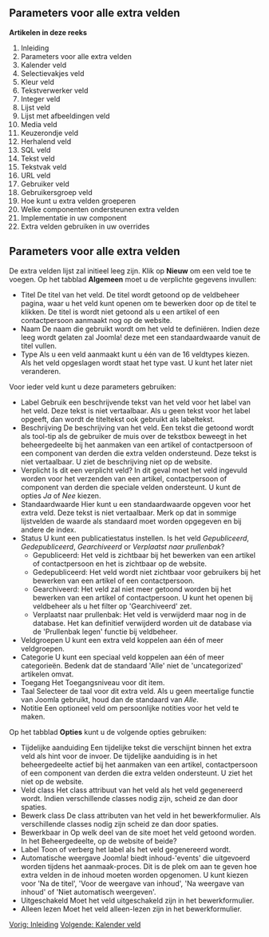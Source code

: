 <!-- Filename: J3.x:Adding_custom_fields/Parameters_for_all_Custom_Fields / Display title: Toevoegen van extra velden/Parameters voor alle extra velden -->

## Parameters voor alle extra velden

**Artikelen in deze reeks**

1.  Inleiding
2.   Parameters voor alle extra
    velden
3.   Kalender
    veld
4.   Selectievakjes
    veld
5.   Kleur
    veld
6.   Tekstverwerker
    veld
7.   Integer
    veld
8.   Lijst
    veld
9.   Lijst met afbeeldingen
    veld
10.  Media
    veld
11.  Keuzerondje
    veld
12.  Herhalend
    veld
13.  SQL
    veld
14.  Tekst
    veld
15.  Tekstvak
    veld
16.  URL
    veld
17.  Gebruiker
    veld
18.  Gebruikersgroep
    veld
19.  Hoe kunt u extra velden
    groeperen
20.  Welke componenten ondersteunen extra
    velden
21.  Implementatie in uw
    component
22.  Extra velden gebruiken in uw
    overrides

## Parameters voor alle extra velden

De extra velden lijst zal initieel leeg zijn. Klik op **Nieuw** om een
veld toe te voegen.
Op het tabblad **Algemeen** moet u de verplichte gegevens invullen:

- Titel
  De titel van het veld. De titel wordt getoond op de veldbeheer pagina,
  waar u het veld kunt openen om te bewerken door op de titel te
  klikken. De titel is wordt niet getoond als u een artikel of een
  contactpersoon aanmaakt nog op de website.
- Naam
  De naam die gebruikt wordt om het veld te definiëren. Indien deze leeg
  wordt gelaten zal Joomla! deze met een standaardwaarde vanuit de titel
  vullen.
- Type
  Als u een veld aanmaakt kunt u één van de 16 veldtypes kiezen. Als het
  veld opgeslagen wordt staat het type vast. U kunt het later niet
  veranderen.

Voor ieder veld kunt u deze parameters gebruiken:

- Label
  Gebruik een beschrijvende tekst van het veld voor het label van het
  veld. Deze tekst is niet vertaalbaar. Als u geen tekst voor het label
  opgeeft, dan wordt de titeltekst ook gebruikt als labeltekst.
- Beschrijving
  De beschrijving van het veld. Een tekst die getoond wordt als tool-tip
  als de gebruiker de muis over de tekstbox beweegt in het
  beheergedeelte bij het aanmaken van een artikel of contactpersoon of
  een component van derden die extra velden ondersteund. Deze tekst is
  niet vertaalbaar. U ziet de beschrijving niet op de website.
- Verplicht
  Is dit een verplicht veld? In dit geval moet het veld ingevuld worden
  voor het verzenden van een artikel, contactpersoon of component van
  derden die speciale velden ondersteunt. U kunt de opties *Ja* of *Nee*
  kiezen.
- Standaardwaarde
  Hier kunt u een standaardwaarde opgeven voor het extra veld. Deze
  tekst is niet vertaalbaar. Merk op dat in sommige lijstvelden de
  waarde als standaard moet worden opgegeven en bij andere de index.
- Status
  U kunt een publicatiestatus instellen. Is het veld *Gepubliceerd*,
  *Gedepubliceerd*, *Gearchiveerd* or *Verplaatst naar prullenbak*?
  - Gepubliceerd: Het veld is zichtbaar bij het bewerken van een artikel
    of contactpersoon en het is zichtbaar op de website.
  - Gedepubliceerd: Het veld wordt niet zichtbaar voor gebruikers bij
    het bewerken van een artikel of een contactpersoon.
  - Gearchiveerd: Het veld zal niet meer getoond worden bij het bewerken
    van een artikel of contactpersoon. U kunt het openen bij veldbeheer
    als u het filter op 'Gearchiveerd' zet.
  - Verplaatst naar prullenbak: Het veld is verwijderd maar nog in de
    database. Het kan definitief verwijderd worden uit de database via
    de 'Prullenbak legen' functie bij veldbeheer.
- Veldgroepen
  U kunt een extra veld koppelen aan één of meer veldgroepen.
- Categorie
  U kunt een speciaal veld koppelen aan één of meer categorieën. Bedenk
  dat de standaard 'Alle' niet de 'uncategorized' artikelen omvat.
- Toegang
  Het
  Toegangsniveau
  voor dit item.
- Taal
  Selecteer de taal voor dit extra veld. Als u geen  meertalige
  functie
  van Joomla gebruikt, houd dan de standaard van *Alle*.
- Notitie
  Een optioneel veld om persoonlijke notities voor het veld te maken.

Op het tabblad **Opties** kunt u de volgende opties gebruiken:

- Tijdelijke aanduiding
  Een tijdelijke tekst die verschijnt binnen het extra veld als hint
  voor de invoer. De tijdelijke aanduiding is in het beheergedeelte
  actief bij het aanmaken van een artikel, contactpersoon of een
  component van derden die extra velden ondersteunt. U ziet het niet op
  de website.
- Veld class
  Het class attribuut van het veld als het veld gegenereerd wordt.
  Indien verschillende classes nodig zijn, scheid ze dan door spaties.
- Bewerk class
  De class attributen van het veld in het bewerkformulier. Als
  verschillende classes nodig zijn scheid ze dan door spaties.
- Bewerkbaar in
  Op welk deel van de site moet het veld getoond worden. In het
  Beheergedeelte, op de website of beide?
- Label
  Toon of verberg het label als het veld gegenereerd wordt.
- Automatische weergave
  Joomlaǃ biedt inhoud-'events' die uitgevoerd worden tijdens het
  aanmaak-proces. Dit is de plek om aan te geven hoe extra velden in de
  inhoud moeten worden opgenomen. U kunt kiezen voor 'Na de titel',
  'Voor de weergave van inhoud', 'Na weergave van inhoud' of 'Niet
  automatisch weergeven'.
- Uitgeschakeld
  Moet het veld uitgeschakeld zijn in het bewerkformulier.
- Alleen lezen
  Moet het veld alleen-lezen zijn in het bewerkformulier.

<a href="https://docs.joomla.org/J3.x:Adding_custom_fields"
id="content-button" class="button expand success">Vorig: Inleiding</a>
<a
href="https://docs.joomla.org/J3.x:Adding_custom_fields/Calendar_Field"
id="content-button" class="button expand">Volgende: Kalender veld</a>
